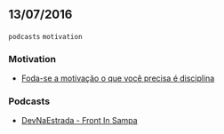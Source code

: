 13/07/2016
----------

`podcasts` `motivation`

### Motivation

- [Foda-se a motivação o que você precisa é disciplina](http://www.papodehomem.com.br/foda-se-a-motivacao-o-que-voce-precisa-e-disciplina)


### Podcasts

- [DevNaEstrada - Front In Sampa](http://www.papodehomem.com.br/foda-se-a-motivacao-o-que-voce-precisa-e-disciplina)
